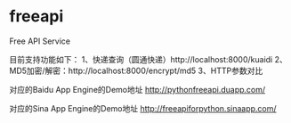 freeapi
=======

Free API Service

目前支持功能如下：
1、快递查询（圆通快递）http://localhost:8000/kuaidi
2、MD5加密/解密：http://localhost:8000/encrypt/md5
3、HTTP参数对比

对应的Baidu App Engine的Demo地址
http://pythonfreeapi.duapp.com/

对应的Sina App Engine的Demo地址
http://freeapiforpython.sinaapp.com/
